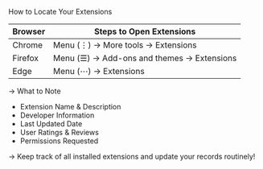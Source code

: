 How to Locate Your Extensions

| Browser    | Steps to Open Extensions                          |
|------------|---------------------------------------------------|
| Chrome     | Menu (⋮) → More tools → Extensions                |
| Firefox    | Menu (☰) → Add-ons and themes → Extensions       |
| Edge       | Menu (⋯) → Extensions                            |

-> What to Note

- Extension Name & Description  
- Developer Information  
- Last Updated Date  
- User Ratings & Reviews  
- Permissions Requested  

-> Keep track of all installed extensions and update your records routinely!
